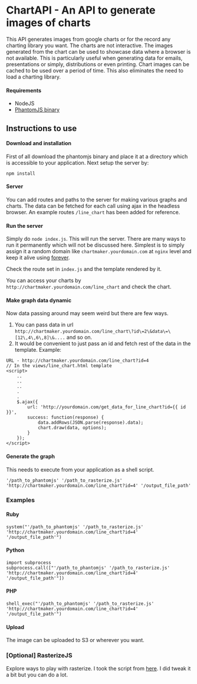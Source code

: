 # ChartAPI - An API to generate images of charts
This API generates images from google charts or for the record any charting library you want. The charts are not interactive. The images generated from the chart can be used to showcase data where a browser is not available. This is particularly useful when generating data for emails, presentations or simply, distributions or even printing. Chart images can be cached to be used over a period of time. This also eliminates the need to load a charting library.

#### Requirements
* NodeJS
* [PhantomJS binary](http://phantomjs.org/)

## Instructions to use
#### Download and installation
First of all download the phantomjs binary and place it at a directory which is accessible to your application. Next setup the server by:
```
npm install
```

#### Server
You can add routes and paths to the server for making various graphs and charts. The data can be fetched for each call using ajax in the headless browser. An example routes `/line_chart` has been added for reference.

#### Run the server
Simply do `node index.js`. This will run the server. There are many ways to run it permanently which will not be discussed here. Simplest is to simply assign it a random domain like `chartmaker.yourdomain.com` at `nginx` level and keep it alive using [forever](https://www.npmjs.com/package/forever).

Check the route set in `index.js` and the template rendered by it.

You can access your charts by `http://chartmaker.yourdomain.com/line_chart` and check the chart.

#### Make graph data dynamic
Now data passing around may seem weird but there are few ways.

1. You can pass data in url `http://chartmaker.yourdomain.com/line_chart\?id\=2\&data\=\[12\,4\,6\,8]\&....` and so on.
2. It would be convenient to just pass an id and fetch rest of the data in the template. Example:

```
URL - http://chartmaker.yourdomain.com/line_chart?id=4
// In the views/line_chart.html template
<script>
    ..
    ..
    ..
    .
    .
    $.ajax({
        url: 'http://yourdomain.com/get_data_for_line_chart?id={{ id }}',
        success: function(response) {
            data.addRows(JSON.parse(response).data);
            chart.draw(data, options);
        }
    });
</script>
```

#### Generate the graph
This needs to execute from your application as a shell script.

```
'/path_to_phantomjs' '/path_to_rasterize.js' 'http://chartmaker.yourdomain.com/line_chart?id=4' '/output_file_path'
```

### Examples
#### Ruby

```
system("'/path_to_phantomjs' '/path_to_rasterize.js' 'http://chartmaker.yourdomain.com/line_chart?id=4' '/output_file_path'")
```

#### Python
```
import subprocess
subprocess.call(["'/path_to_phantomjs' '/path_to_rasterize.js' 'http://chartmaker.yourdomain.com/line_chart?id=4' '/output_file_path'"])
```

#### PHP
```
shell_exec("'/path_to_phantomjs' '/path_to_rasterize.js' 'http://chartmaker.yourdomain.com/line_chart?id=4' '/output_file_path'")
```

#### Upload
The image can be uploaded to S3 or wherever you want.

### [Optional] RasterizeJS
Explore ways to play with rasterize. I took the script from [here](https://github.com/ariya/phantomjs/blob/master/examples/rasterize.js). I did tweak it a bit but you can do a lot.
